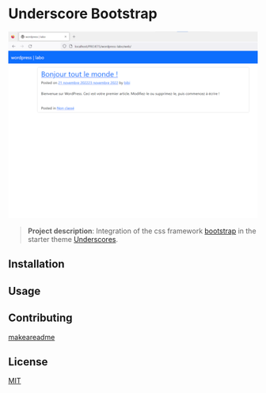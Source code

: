 # Underscore Bootstrap

![Screenshot](screenshot.png)

> **Project description**: Integration of the css framework [bootstrap](https://getbootstrap.com/)  in the starter theme [Underscores](https://underscores.me/).

## Installation



## Usage



## Contributing
[makeareadme](https://www.makeareadme.com/)

## License
[MIT](https://choosealicense.com/licenses/mit/)
